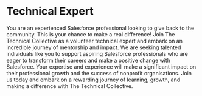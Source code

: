 # Technical Expert

You are an experienced Salesforce professional looking to give back to the community. This is your chance to make a real difference! Join The Technical Collective as a volunteer technical expert and embark on an incredible journey of mentorship and impact. 
We are seeking talented individuals like you to support aspiring Salesforce professionals who are eager to transform their careers and make a positive change with Salesforce. Your expertise and experience will make a significant impact on their professional growth and the success of nonprofit organisations. Join us today and embark on a rewarding journey of learning, growth, and making a difference with The Technical Collective.
